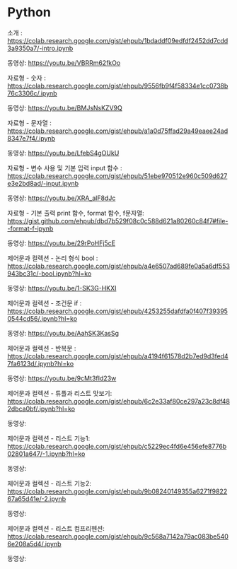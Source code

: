 # Python

소개 : https://colab.research.google.com/gist/ehpub/1bdaddf09edfdf2452dd7cdd3a9350a7/-intro.ipynb

동영상: https://youtu.be/VBRRm62fkOo


자료형 - 숫자 : https://colab.research.google.com/gist/ehpub/9556fb9f4f58334e1cc0738b76c3306c/.ipynb

동영상: https://youtu.be/BMJsNsKZV9Q


자료형 - 문자열 : https://colab.research.google.com/gist/ehpub/a1a0d75ffad29a49eaee24ad8347e7f4/.ipynb

동영상: https://youtu.be/LfebS4gOUkU


자료형 - 변수 사용 및 기본 입력 input 함수 : https://colab.research.google.com/gist/ehpub/51ebe970512e960c509d627e3e2bd8ad/-input.ipynb

동영상: https://youtu.be/XRA_alF8dJc


자료형 - 기본 출력 print 함수, format 함수, f문자열: https://gist.github.com/ehpub/dbd7b529f08c0c588d621a80260c84f7#file--format-f-ipynb

동영상: https://youtu.be/29rPoHFj5cE


제어문과 컬렉션 - 논리 형식 bool : https://colab.research.google.com/gist/ehpub/a4e6507ad689fe0a5a6df553943bc31c/-bool.ipynb?hl=ko 

동영상: https://youtu.be/1-SK3G-HKXI



제어문과 컬렉션 - 조건문 if : https://colab.research.google.com/gist/ehpub/4253255dafdfa0f407f393950544cd56/.ipynb?hl=ko

동영상: https://youtu.be/AahSK3KasSg


      
제어문과 컬렉션 - 반복문 : https://colab.research.google.com/gist/ehpub/a4194f61578d2b7ed9d3fed47fa6123d/.ipynb?hl=ko

동영상: https://youtu.be/9cMt3fId23w



제어문과 컬렉션 - 튜플과 리스트 맛보기: https://colab.research.google.com/gist/ehpub/6c2e33af80ce297a23c8df482dbca0bf/.ipynb?hl=ko

동영상:



제어문과 컬렉션 - 리스트 기능1: https://colab.research.google.com/gist/ehpub/c5229ec4fd6e456efe8776b02801a647/-1.ipynb?hl=ko

동영상:



제어문과 컬렉션 - 리스트 기능2: https://colab.research.google.com/gist/ehpub/9b08240149355a6271f982267a65d41e/-2.ipynb

동영상:



제어문과 컬렉션 - 리스트 컴프리헨션: https://colab.research.google.com/gist/ehpub/9c568a7142a79ac083be5406e208a5d4/.ipynb

동영상:






